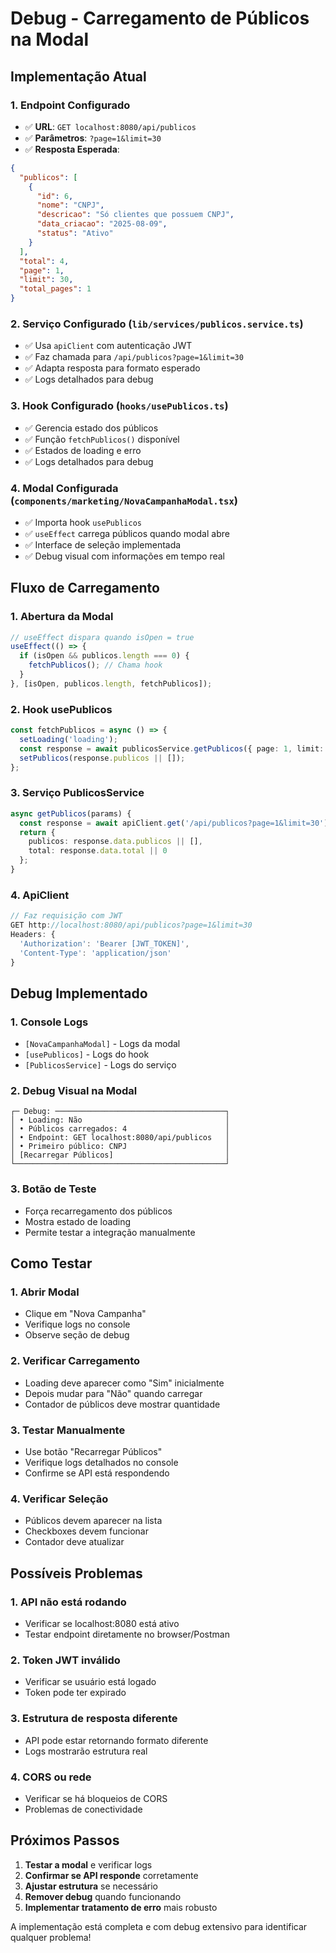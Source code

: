 # Debug - Carregamento de Públicos na Modal

## Implementação Atual

### 1. **Endpoint Configurado**
- ✅ **URL**: `GET localhost:8080/api/publicos`
- ✅ **Parâmetros**: `?page=1&limit=30`
- ✅ **Resposta Esperada**:
```json
{
  "publicos": [
    {
      "id": 6,
      "nome": "CNPJ",
      "descricao": "Só clientes que possuem CNPJ",
      "data_criacao": "2025-08-09",
      "status": "Ativo"
    }
  ],
  "total": 4,
  "page": 1,
  "limit": 30,
  "total_pages": 1
}
```

### 2. **Serviço Configurado** (`lib/services/publicos.service.ts`)
- ✅ Usa `apiClient` com autenticação JWT
- ✅ Faz chamada para `/api/publicos?page=1&limit=30`
- ✅ Adapta resposta para formato esperado
- ✅ Logs detalhados para debug

### 3. **Hook Configurado** (`hooks/usePublicos.ts`)
- ✅ Gerencia estado dos públicos
- ✅ Função `fetchPublicos()` disponível
- ✅ Estados de loading e erro
- ✅ Logs detalhados para debug

### 4. **Modal Configurada** (`components/marketing/NovaCampanhaModal.tsx`)
- ✅ Importa hook `usePublicos`
- ✅ `useEffect` carrega públicos quando modal abre
- ✅ Interface de seleção implementada
- ✅ Debug visual com informações em tempo real

## Fluxo de Carregamento

### 1. **Abertura da Modal**
```typescript
// useEffect dispara quando isOpen = true
useEffect(() => {
  if (isOpen && publicos.length === 0) {
    fetchPublicos(); // Chama hook
  }
}, [isOpen, publicos.length, fetchPublicos]);
```

### 2. **Hook usePublicos**
```typescript
const fetchPublicos = async () => {
  setLoading('loading');
  const response = await publicosService.getPublicos({ page: 1, limit: 30 });
  setPublicos(response.publicos || []);
};
```

### 3. **Serviço PublicosService**
```typescript
async getPublicos(params) {
  const response = await apiClient.get('/api/publicos?page=1&limit=30');
  return {
    publicos: response.data.publicos || [],
    total: response.data.total || 0
  };
}
```

### 4. **ApiClient**
```typescript
// Faz requisição com JWT
GET http://localhost:8080/api/publicos?page=1&limit=30
Headers: {
  'Authorization': 'Bearer [JWT_TOKEN]',
  'Content-Type': 'application/json'
}
```

## Debug Implementado

### 1. **Console Logs**
- `[NovaCampanhaModal]` - Logs da modal
- `[usePublicos]` - Logs do hook
- `[PublicosService]` - Logs do serviço

### 2. **Debug Visual na Modal**
```
┌─ Debug: ──────────────────────────────────────┐
│ • Loading: Não                                │
│ • Públicos carregados: 4                      │
│ • Endpoint: GET localhost:8080/api/publicos   │
│ • Primeiro público: CNPJ                      │
│ [Recarregar Públicos]                         │
└───────────────────────────────────────────────┘
```

### 3. **Botão de Teste**
- Força recarregamento dos públicos
- Mostra estado de loading
- Permite testar a integração manualmente

## Como Testar

### 1. **Abrir Modal**
- Clique em "Nova Campanha"
- Verifique logs no console
- Observe seção de debug

### 2. **Verificar Carregamento**
- Loading deve aparecer como "Sim" inicialmente
- Depois mudar para "Não" quando carregar
- Contador de públicos deve mostrar quantidade

### 3. **Testar Manualmente**
- Use botão "Recarregar Públicos"
- Verifique logs detalhados no console
- Confirme se API está respondendo

### 4. **Verificar Seleção**
- Públicos devem aparecer na lista
- Checkboxes devem funcionar
- Contador deve atualizar

## Possíveis Problemas

### 1. **API não está rodando**
- Verificar se localhost:8080 está ativo
- Testar endpoint diretamente no browser/Postman

### 2. **Token JWT inválido**
- Verificar se usuário está logado
- Token pode ter expirado

### 3. **Estrutura de resposta diferente**
- API pode estar retornando formato diferente
- Logs mostrarão estrutura real

### 4. **CORS ou rede**
- Verificar se há bloqueios de CORS
- Problemas de conectividade

## Próximos Passos

1. **Testar a modal** e verificar logs
2. **Confirmar se API responde** corretamente
3. **Ajustar estrutura** se necessário
4. **Remover debug** quando funcionando
5. **Implementar tratamento de erro** mais robusto

A implementação está completa e com debug extensivo para identificar qualquer problema!
